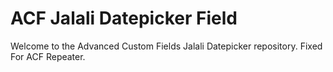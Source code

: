 # ACF Jalali Datepicker Field

Welcome to the Advanced Custom Fields Jalali Datepicker repository.
Fixed For ACF Repeater.
